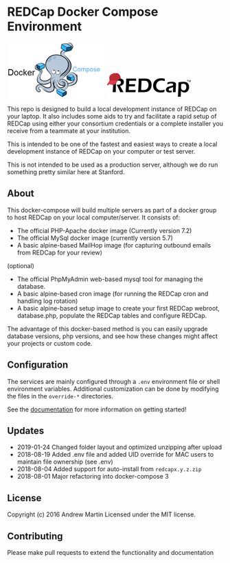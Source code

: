 # REDCap Docker Compose Environment

![Docker Compose][docker-compose-logo]
![REDCap][redcap-logo]

This repo is designed to build a local development instance of REDCap on your laptop.  It also includes some aids to try and facilitate a rapid setup of REDCap using either your consortium credentials or a complete installer you receive from a teammate at your institution.

This is intended to be one of the fastest and easiest ways to create a local development instance of REDCap on your computer or test server.

This is not intended to be used as a production server, although we do run something pretty similar here at Stanford.

## About
This docker-compose will build multiple servers as part of a docker group to host REDCap on your local computer/server.
It consists of:
 * The official PHP-Apache docker image (Currently version 7.2)
 * The official MySql docker image (currently version 5.7)
 * A basic alpine-based MailHop image (for capturing outbound emails from REDCap for your review)

(optional)
 * The official PhpMyAdmin web-based mysql tool for managing the database.
 * A basic alpine-based cron image (for running the REDCap cron and handling log rotation)
 * A basic alpine-based setup image to create your first REDCap webroot, database.php, populate the REDCap tables and configure REDCap.

The advantage of this docker-based method is you can easily upgrade database versions, php versions, and see how
these changes might affect your projects or custom code.

## Configuration
The services are mainly configured through a `.env` environment file or shell
environment variables.  Additional customization can be done by modifying the
files in the `override-*` directories.

See the [documentation](documentation/README.md) for more information on getting started!

## Updates
* 2019-01-24  Changed folder layout and optimized unzipping after upload
* 2018-08-19  Added .env file and added UID override for MAC users to maintain file ownership (see .env)
* 2018-08-04  Added support for auto-install from `redcapx.y.z.zip`
* 2018-08-01  Major refactoring into docker-compose 3

## License
Copyright (c) 2016 Andrew Martin
Licensed under the MIT license.

## Contributing
Please make pull requests to extend the functionality and documentation

[redcap-logo]: documentation/redcap-logo-large.png "REDCap"
[docker-compose-logo]: documentation/docker-compose.png "Docker Compose"